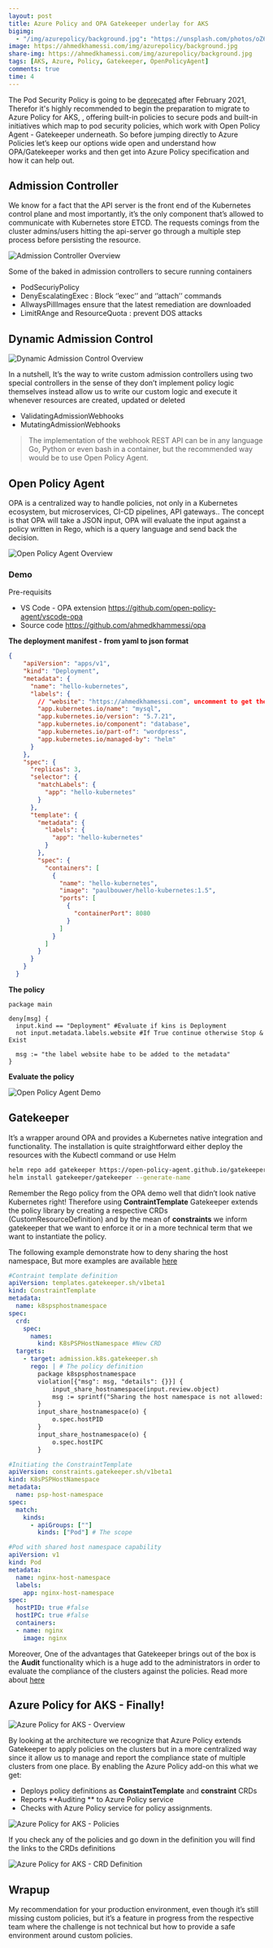 ```yaml
---
layout: post
title: Azure Policy and OPA Gatekeeper underlay for AKS
bigimg:
  - "/img/azurepolicy/background.jpg": "https://unsplash.com/photos/oZ61KFUQsus"
image: https://ahmedkhamessi.com/img/azurepolicy/background.jpg
share-img: https://ahmedkhamessi.com/img/azurepolicy/background.jpg
tags: [AKS, Azure, Policy, Gatekeeper, OpenPolicyAgent]
comments: true
time: 4
---
```

The Pod Security Policy is going to be [deprecated](https://docs.microsoft.com/en-us/azure/aks/use-pod-security-policies) after February 2021, Therefor it's highly recommended to begin the preparation to migrate to Azure Policy for AKS, , offering built-in policies to secure pods and built-in initiatives which map to pod security policies, which work with Open Policy Agent - Gatekeeper underneath. 
So before jumping directly to Azure Policies let’s keep our options wide open and understand how OPA/Gatekeeper works and then get into Azure Policy specification and how it can help out.

## Admission Controller

We know for a fact that the API server is the front end of the Kubernetes control plane and most importantly, it’s the only component that’s allowed to communicate with Kubernetes store ETCD. The requests comings from the cluster admins/users hitting the api-server go through a multiple step process before persisting the resource.

![Admission Controller Overview](https://ahmedkhamessi.com/img/azurepolicy/admissioncontroller.png)

Some of the baked in admission controllers to secure running containers
- PodSecuriyPolicy
- DenyEscalatingExec : Block ‘’exec’’ and ‘’attach’’ commands
- AllwaysPillImages ensure that the latest remediation are downloaded
- LimitRAnge and ResourceQuota : prevent DOS attacks

## Dynamic Admission Control

![Dynamic Admission Control Overview](https://ahmedkhamessi.com/img/azurepolicy/dynamicadmissioncontrol.png)

In a nutshell, It’s the way to write custom admission controllers using two special controllers in the sense of they don’t implement policy logic themselves instead allow us to write our custom logic and execute it whenever resources are created, updated or deleted
- ValidatingAdmissionWebhooks
- MutatingAdmissionWebhooks

> The implementation  of the webhook REST API can be in any language Go, Python or even bash in a container, but the recommended way would be to use Open Policy Agent.

## Open Policy Agent

OPA is a centralized way to handle policies, not only in a Kubernetes ecosystem, but microservices, CI-CD pipelines, API gateways.. The concept is that OPA will take a JSON input, OPA will evaluate the input against a policy written in Rego, which is a query language and send back the decision.

![Open Policy Agent Overview](https://ahmedkhamessi.com/img/azurepolicy/opa.png)

### Demo

Pre-requisits
- VS Code - OPA extension https://github.com/open-policy-agent/vscode-opa
- Source code https://github.com/ahmedkhammessi/opa

**The deployment manifest - from yaml to json format**

```json
{
    "apiVersion": "apps/v1",
    "kind": "Deployment",
    "metadata": {
      "name": "hello-kubernetes",
      "labels": {
        // "website": "https://ahmedkhamessi.com", uncomment to get the policy running 
        "app.kubernetes.io/name": "mysql",
        "app.kubernetes.io/version": "5.7.21",
        "app.kubernetes.io/component": "database",
        "app.kubernetes.io/part-of": "wordpress",
        "app.kubernetes.io/managed-by": "helm"
      }
    },
    "spec": {
      "replicas": 3,
      "selector": {
        "matchLabels": {
          "app": "hello-kubernetes"
        }
      },
      "template": {
        "metadata": {
          "labels": {
            "app": "hello-kubernetes"
          }
        },
        "spec": {
          "containers": [
            {
              "name": "hello-kubernetes",
              "image": "paulbouwer/hello-kubernetes:1.5",
              "ports": [
                {
                  "containerPort": 8080
                }
              ]
            }
          ]
        }
      }
    }
  }
```

**The policy**

```rego
package main

deny[msg] {
  input.kind == "Deployment" #Evaluate if kins is Deployment
  not input.metadata.labels.website #If True continue otherwise Stop & Exist

  msg := "the label website habe to be added to the metadata"
}
```
**Evaluate the policy**

![Open Policy Agent Demo](https://ahmedkhamessi.com/img/azurepolicy/opa-demo.png)

## Gatekeeper

It’s a wrapper around OPA and provides a Kubernetes native integration and functionality. The installation is quite straightforward either deploy the resources with the Kubectl command or use Helm

```bash
helm repo add gatekeeper https://open-policy-agent.github.io/gatekeeper/charts
helm install gatekeeper/gatekeeper --generate-name
```
Remember the Rego policy from the OPA demo well that didn’t look native Kubernetes right!  Therefore using **ContraintTemplate** Gatekeeper extends the policy library by creating a respective CRDs (CustomResourceDefinition) and by the mean of **constraints** we inform gatekeeper that we want to enforce it or in a more technical term that we want to instantiate the policy.

The following example demonstrate how to deny sharing the host namespace, But more examples are available [here](https://github.com/open-policy-agent/gatekeeper-library)

```yaml
#Contraint template definition
apiVersion: templates.gatekeeper.sh/v1beta1
kind: ConstraintTemplate
metadata:
  name: k8spsphostnamespace
spec:
  crd:
    spec:
      names:
        kind: K8sPSPHostNamespace #New CRD
  targets:
    - target: admission.k8s.gatekeeper.sh
      rego: | # The policy definition
        package k8spsphostnamespace
        violation[{"msg": msg, "details": {}}] {
            input_share_hostnamespace(input.review.object)
            msg := sprintf("Sharing the host namespace is not allowed: %v", [input.review.object.metadata.name])
        }
        input_share_hostnamespace(o) {
            o.spec.hostPID
        }
        input_share_hostnamespace(o) {
            o.spec.hostIPC
        }
```

```yaml
#Initiating the ConstraintTemplate 
apiVersion: constraints.gatekeeper.sh/v1beta1
kind: K8sPSPHostNamespace
metadata:
  name: psp-host-namespace
spec:
  match:
    kinds:
      - apiGroups: [""]
        kinds: ["Pod"] # The scope
```

```yaml
#Pod with shared host namespace capability
apiVersion: v1
kind: Pod
metadata:
  name: nginx-host-namespace
  labels:
    app: nginx-host-namespace
spec:
  hostPID: true #false
  hostIPC: true #false
  containers:
  - name: nginx
    image: nginx
```

Moreover, One of the advantages that Gatekeeper brings out of the box is the **Audit** functionality which is a huge add to the administrators in order to evaluate the compliance of the clusters against the policies. Read more about [here](https://github.com/open-policy-agent/gatekeeper#audit) 

## Azure Policy for AKS - Finally!

![Azure Policy for AKS - Overview](https://ahmedkhamessi.com/img/azurepolicy/azurepolicy.png)

By looking at the architecture we recognize that Azure Policy extends Gatekeeper to apply policies on the clusters but in a more centralized way since it allow us to manage and report the compliance state of multiple clusters from one place. By enabling the Azure Policy add-on this what we get:
-	Deploys policy definitions as **ConstaintTemplate** and **constraint** CRDs
-	Reports **Auditing ** to Azure Policy service
-	Checks with Azure Policy service for policy assignments.

![Azure Policy for AKS - Policies](https://ahmedkhamessi.com/img/azurepolicy/policies.png)

If you check any of the policies and go down in the definition you will find the links to the CRDs definitions

![Azure Policy for AKS - CRD Definition](https://ahmedkhamessi.com/img/azurepolicy/policylinktoconstraint.png)

## Wrapup

My recommendation for your production environment, even though it’s still missing custom policies, but it’s a feature in progress from the respective team where the challenge is not technical but how to provide a safe environment around custom policies.
